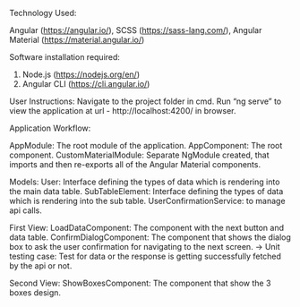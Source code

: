 Technology Used:

Angular (https://angular.io/), 
SCSS (https://sass-lang.com/), 
Angular Material (https://material.angular.io/)

Software installation required:
1.	Node.js (https://nodejs.org/en/)
2.	Angular CLI (https://cli.angular.io/)

User Instructions:
Navigate to the project folder in cmd.
Run “ng serve” to view the application at url - http://localhost:4200/ in browser.

Application Workflow:

AppModule: The root module of the application.
AppComponent: The root component.
CustomMaterialModule: Separate NgModule created, that imports and then re-exports all of the Angular Material components.

Models:
User: Interface defining the types of data which is rendering into the main data table.
SubTableElement: Interface defining the types of data which is rendering into the sub table.
UserConfirmationService: to manage api calls.

First View: 
LoadDataComponent: The component with the next button and data table.
ConfirmDialogComponent: The component that shows the dialog box to ask the user confirmation for navigating  to the next screen.
  -> Unit testing case: Test for data or the response is getting successfully fetched by the api or not. 

Second View:
ShowBoxesComponent: The component that show the 3 boxes design. 
 




 


 
